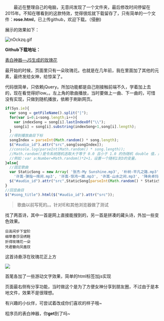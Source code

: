&emsp;&emsp;最近在整理自己的电脑，无意间发现了一个文件夹，最后修改时间停留在2015年。不知在哪看到的这款特效，觉得很炫就下载留存了，只有简单的一个文件：**rose.html**，已上传github，欢迎下载。（侵删)

<!--more-->

展示的效果如下：

![nOckzq.gif](https://s2.ax1x.com/2019/09/20/nOckzq.gif)

**Github下载地址：**

<a href="https://github.com/leafjame/Surprise" class="LinkCard">表白神器—JS生成的玫瑰花</a>

最开始的时候，页面里只有一朵玫瑰花。也就是在几年前，我在里面加了其他的元素，最终发给女神，给惊呆了。

代码很简单，只依赖jQuery。所加功能都是自己刚接触前端不久，学着加上去的，现在看觉得好low。。左上角的歌曲播放，当时要做上一曲、下一曲的，可惜没有实现，只做到随机播放，依赖于刷新网页。

```javascript
if(Sys.ie){
  var song = getFileName().split("|");
  for(var i=0;i<song.length;i++){
    var indexSong = song[i].lastIndexOf("\\");
    song[i] = song[i].substring(indexSong+1,song[i].length);
  }
  //得到播放曲目下标
  songIndex = parseInt(Math.random() * song.length);
  $("#audio_id").attr("src",song[songIndex]);
  //console.log(parseInt(Math.random() * song.length));
  //Math.random()是令系统随机选取大于等于 0.0 且小于 1.0 的伪随机 double 值，是Java语言常用代码。
  //例如：var a:Number=Math.random()*2+1，设置一个随机1到3的变量。
}else{
  //固定歌曲 
  var StaticSong = new Array( '张杰-My Sunshine.mp3', '朴树-平凡之路.mp3', 'Westlife-The Rose.mp3', '徐良-月光.mp3', '许嵩-七夕.mp3', '徐良-红装.mp3',
    '许嵩-弹指一挥间.mp3', '许嵩-惊鸿一面.mp3', '许嵩-山水之间.mp3', '降央卓玛-西海情歌.mp3', '降央卓玛-雨中飘荡的回忆.mp3' );　//创建一个数组并赋值
  $("#audio_id").attr("src",StaticSong[parseInt(Math.random() * StaticSong.length)]);
}
//回显曲目
$("#song_title").html($("#audio_id").attr("src"));
```
> 歌曲以前写死的。。针对IE和其他浏览器做了测试

找了两首诗，其中一首是网上直接能搜到的，另一首是拼凑的藏头诗，外加一些变色效果。
```
日高闲步下堂阶
细草春莎没绣鞋
折得玫瑰花一朵
凭君簪向凤凰钗
```
这首诗悬浮在玫瑰花正上方

![](https://s2.ax1x.com/2019/09/07/n1QGiF.md.png)

首尾各加了一些游动文字效果，简单的html标签加js实现

页面最右侧有分享功能，当时做这个是为了方便女神分享到朋友圈，不过由于是本地文件，效果不是很理想。

有兴趣的小伙伴，可尝试着改成你们喜欢的样子哦~

程序员的表白神器，你**get**到了吗~
